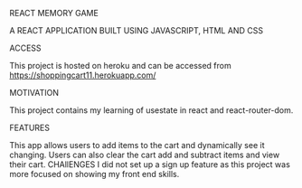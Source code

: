 REACT MEMORY GAME

A REACT APPLICATION BUILT USING JAVASCRIPT, HTML AND CSS

ACCESS

This project is hosted on heroku and can be accessed from https://shoppingcart11.herokuapp.com/

MOTIVATION

This project contains my learning of usestate in react and react-router-dom.

FEATURES

This app allows users to add items to the cart and dynamically see it changing. Users can also clear the cart add and subtract items and view their cart.
CHAllENGES
I did not set up a sign up feature as this project was more focused on showing my front end skills.
